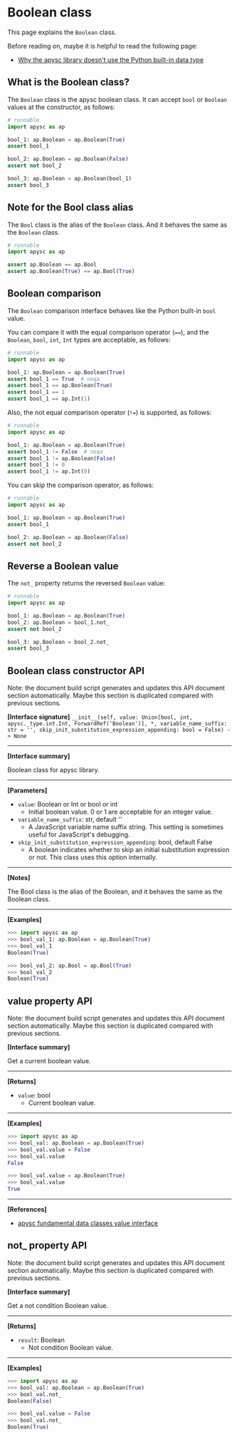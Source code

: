 # Boolean class

This page explains the `Boolean` class.

Before reading on, maybe it is helpful to read the following page:

- [Why the apysc library doesn't use the Python built-in data type](why_apysc_doesnt_use_python_builtin_data_type.md)

## What is the Boolean class?

The `Boolean` class is the apysc boolean class. It can accept `bool` or `Boolean` values at the constructor, as follows:

```py
# runnable
import apysc as ap

bool_1: ap.Boolean = ap.Boolean(True)
assert bool_1

bool_2: ap.Boolean = ap.Boolean(False)
assert not bool_2

bool_3: ap.Boolean = ap.Boolean(bool_1)
assert bool_3
```

## Note for the Bool class alias

The `Bool` class is the alias of the `Boolean` class. And it behaves the same as the `Boolean` class.

```py
# runnable
import apysc as ap

assert ap.Boolean == ap.Bool
assert ap.Boolean(True) == ap.Bool(True)
```

## Boolean comparison

The `Boolean` comparison interface behaves like the Python built-in `bool` value.

You can compare it with the equal comparison operator (`==`), and the `Boolean`\, `bool`\, `int`\, `Int` types are acceptable, as follows:

```py
# runnable
import apysc as ap

bool_1: ap.Boolean = ap.Boolean(True)
assert bool_1 == True  # noqa
assert bool_1 == ap.Boolean(True)
assert bool_1 == 1
assert bool_1 == ap.Int(1)
```

Also, the not equal comparison operator (`!=`) is supported, as follows:

```py
# runnable
import apysc as ap

bool_1: ap.Boolean = ap.Boolean(True)
assert bool_1 != False  # noqa
assert bool_1 != ap.Boolean(False)
assert bool_1 != 0
assert bool_1 != ap.Int(0)
```

You can skip the comparison operator, as follows:

```py
# runnable
import apysc as ap

bool_1: ap.Boolean = ap.Boolean(True)
assert bool_1

bool_2: ap.Boolean = ap.Boolean(False)
assert not bool_2
```

## Reverse a Boolean value

The `not_` property returns the reversed `Boolean` value:

```py
# runnable
import apysc as ap

bool_1: ap.Boolean = ap.Boolean(True)
bool_2: ap.Boolean = bool_1.not_
assert not bool_2

bool_3: ap.Boolean = bool_2.not_
assert bool_3
```


## Boolean class constructor API

<!-- Docstring: apysc._type.boolean.Boolean.__init__ -->

<span class="inconspicuous-txt">Note: the document build script generates and updates this API document section automatically. Maybe this section is duplicated compared with previous sections.</span>

**[Interface signature]** `__init__(self, value: Union[bool, int, apysc._type.int.Int, ForwardRef('Boolean')], *, variable_name_suffix: str = '', skip_init_substitution_expression_appending: bool = False) -> None`<hr>

**[Interface summary]**

Boolean class for apysc library.<hr>

**[Parameters]**

- `value`: Boolean or Int or bool or int
  - Initial boolean value. 0 or 1 are acceptable for an integer value.
- `variable_name_suffix`: str, default ''
  - A JavaScript variable name suffix string. This setting is sometimes useful for JavaScript's debugging.
- `skip_init_substitution_expression_appending`: bool, default False
  - A boolean indicates whether to skip an initial substitution expression or not. This class uses this option internally.

<hr>

**[Notes]**

The Bool class is the alias of the Boolean, and it behaves the same as the Boolean class.<hr>

**[Examples]**

```py
>>> import apysc as ap
>>> bool_val_1: ap.Boolean = ap.Boolean(True)
>>> bool_val_1
Boolean(True)

>>> bool_val_2: ap.Bool = ap.Bool(True)
>>> bool_val_2
Boolean(True)
```

## value property API

<!-- Docstring: apysc._type.boolean.Boolean.value -->

<span class="inconspicuous-txt">Note: the document build script generates and updates this API document section automatically. Maybe this section is duplicated compared with previous sections.</span>

**[Interface summary]**

Get a current boolean value.<hr>

**[Returns]**

- `value`: bool
  - Current boolean value.

<hr>

**[Examples]**

```py
>>> import apysc as ap
>>> bool_val: ap.Boolean = ap.Boolean(True)
>>> bool_val.value = False
>>> bool_val.value
False

>>> bool_val.value = ap.Boolean(True)
>>> bool_val.value
True
```

<hr>

**[References]**

- [apysc fundamental data classes value interface](https://simon-ritchie.github.io/apysc/en/fundamental_data_classes_value_interface.html)

## not_ property API

<!-- Docstring: apysc._type.boolean.Boolean.not_ -->

<span class="inconspicuous-txt">Note: the document build script generates and updates this API document section automatically. Maybe this section is duplicated compared with previous sections.</span>

**[Interface summary]**

Get a not condition Boolean value.<hr>

**[Returns]**

- `result`: Boolean
  - Not condition Boolean value.

<hr>

**[Examples]**

```py
>>> import apysc as ap
>>> bool_val: ap.Boolean = ap.Boolean(True)
>>> bool_val.not_
Boolean(False)

>>> bool_val.value = False
>>> bool_val.not_
Boolean(True)
```